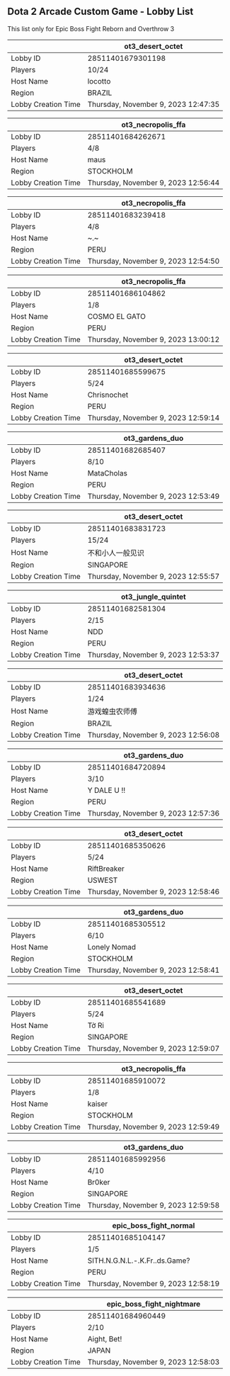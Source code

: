 ## Dota 2 Arcade Custom Game - Lobby List

This list only for Epic Boss Fight Reborn and Overthrow 3

|  | ot3_desert_octet |
| ------ | ------ |
| Lobby ID | 28511401679301198 |
| Players | 10/24 |
| Host Name | locotto |
| Region | BRAZIL |
| Lobby Creation Time | Thursday, November 9, 2023 12:47:35 |


|  | ot3_necropolis_ffa |
| ------ | ------ |
| Lobby ID | 28511401684262671 |
| Players | 4/8 |
| Host Name | maus |
| Region | STOCKHOLM |
| Lobby Creation Time | Thursday, November 9, 2023 12:56:44 |


|  | ot3_necropolis_ffa |
| ------ | ------ |
| Lobby ID | 28511401683239418 |
| Players | 4/8 |
| Host Name | ~.~ |
| Region | PERU |
| Lobby Creation Time | Thursday, November 9, 2023 12:54:50 |


|  | ot3_necropolis_ffa |
| ------ | ------ |
| Lobby ID | 28511401686104862 |
| Players | 1/8 |
| Host Name | COSMO EL GATO |
| Region | PERU |
| Lobby Creation Time | Thursday, November 9, 2023 13:00:12 |


|  | ot3_desert_octet |
| ------ | ------ |
| Lobby ID | 28511401685599675 |
| Players | 5/24 |
| Host Name | Chrisnochet |
| Region | PERU |
| Lobby Creation Time | Thursday, November 9, 2023 12:59:14 |


|  | ot3_gardens_duo |
| ------ | ------ |
| Lobby ID | 28511401682685407 |
| Players | 8/10 |
| Host Name | MataCholas |
| Region | PERU |
| Lobby Creation Time | Thursday, November 9, 2023 12:53:49 |


|  | ot3_desert_octet |
| ------ | ------ |
| Lobby ID | 28511401683831723 |
| Players | 15/24 |
| Host Name | 不和小人一般见识 |
| Region | SINGAPORE |
| Lobby Creation Time | Thursday, November 9, 2023 12:55:57 |


|  | ot3_jungle_quintet |
| ------ | ------ |
| Lobby ID | 28511401682581304 |
| Players | 2/15 |
| Host Name | NDD |
| Region | PERU |
| Lobby Creation Time | Thursday, November 9, 2023 12:53:37 |


|  | ot3_desert_octet |
| ------ | ------ |
| Lobby ID | 28511401683934636 |
| Players | 1/24 |
| Host Name | 游戏蝗虫农师傅 |
| Region | BRAZIL |
| Lobby Creation Time | Thursday, November 9, 2023 12:56:08 |


|  | ot3_gardens_duo |
| ------ | ------ |
| Lobby ID | 28511401684720894 |
| Players | 3/10 |
| Host Name | Y DALE U !! |
| Region | PERU |
| Lobby Creation Time | Thursday, November 9, 2023 12:57:36 |


|  | ot3_desert_octet |
| ------ | ------ |
| Lobby ID | 28511401685350626 |
| Players | 5/24 |
| Host Name | RiftBreaker |
| Region | USWEST |
| Lobby Creation Time | Thursday, November 9, 2023 12:58:46 |


|  | ot3_gardens_duo |
| ------ | ------ |
| Lobby ID | 28511401685305512 |
| Players | 6/10 |
| Host Name | Lonely Nomad |
| Region | STOCKHOLM |
| Lobby Creation Time | Thursday, November 9, 2023 12:58:41 |


|  | ot3_desert_octet |
| ------ | ------ |
| Lobby ID | 28511401685541689 |
| Players | 5/24 |
| Host Name | Tờ Ri |
| Region | SINGAPORE |
| Lobby Creation Time | Thursday, November 9, 2023 12:59:07 |


|  | ot3_necropolis_ffa |
| ------ | ------ |
| Lobby ID | 28511401685910072 |
| Players | 1/8 |
| Host Name | kaiser |
| Region | STOCKHOLM |
| Lobby Creation Time | Thursday, November 9, 2023 12:59:49 |


|  | ot3_gardens_duo |
| ------ | ------ |
| Lobby ID | 28511401685992956 |
| Players | 4/10 |
| Host Name | Br0ker |
| Region | SINGAPORE |
| Lobby Creation Time | Thursday, November 9, 2023 12:59:58 |


|  | epic_boss_fight_normal |
| ------ | ------ |
| Lobby ID | 28511401685104147 |
| Players | 1/5 |
| Host Name | SITH.N.G.N.L.-.K.Fr..ds.Game? |
| Region | PERU |
| Lobby Creation Time | Thursday, November 9, 2023 12:58:19 |


|  | epic_boss_fight_nightmare |
| ------ | ------ |
| Lobby ID | 28511401684960449 |
| Players | 2/10 |
| Host Name | Aight, Bet! |
| Region | JAPAN |
| Lobby Creation Time | Thursday, November 9, 2023 12:58:03 |


